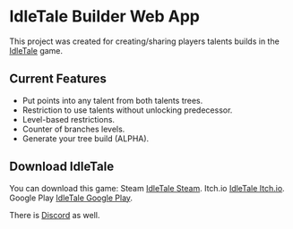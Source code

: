 # IdleTale Builder Web App

This project was created for creating/sharing players talents builds in the [IdleTale](https://store.steampowered.com/app/3196540/IdleTale/) game.

## Current Features

* Put points into any talent from both talents trees.
* Restriction to use talents without unlocking predecessor.
* Level-based restrictions.
* Counter of branches levels.
* Generate your tree build (ALPHA).

## Download IdleTale

You can download this game:
Steam [IdleTale Steam](https://store.steampowered.com/app/3196540/IdleTale).
Itch.io [IdleTale Itch.io](https://edgrace.itch.io/idletale).
Google Play [IdleTale Google Play](https://play.google.com/store/apps/details?id=com.EdGrace.Idle).

There is [Discord](https://discord.com/invite/B9mamWkNtV) as well.
